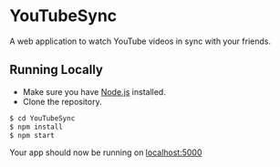 # YouTubeSync
A web application to watch YouTube videos in sync with your friends. 

## Running Locally

* Make sure you have [Node.js](http://nodejs.org/) installed.
* Clone the repository.

```sh
$ cd YouTubeSync
$ npm install
$ npm start
```

Your app should now be running on [localhost:5000](http://localhost:5000/)

